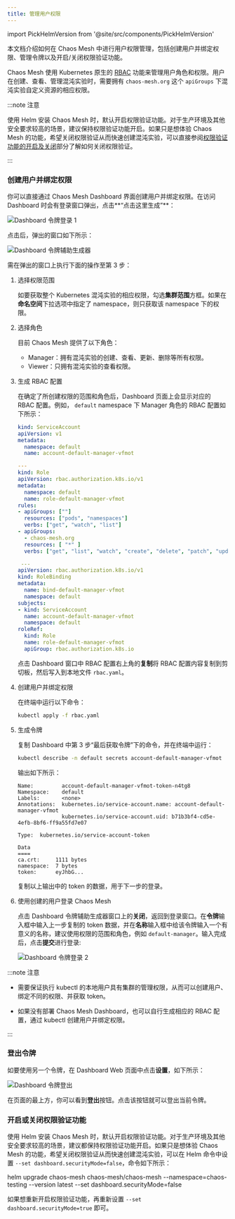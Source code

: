 ```yaml
---
title: 管理用户权限
---
```


import PickHelmVersion from '@site/src/components/PickHelmVersion'

本文档介绍如何在 Chaos Mesh 中进行用户权限管理，包括创建用户并绑定权限、管理令牌以及开启/关闭权限验证功能。

Chaos Mesh 使用 Kubernetes 原生的 [RBAC](https://kubernetes.io/zh/docs/reference/access-authn-authz/rbac/) 功能来管理用户角色和权限。用户在创建、查看、管理混沌实验时，需要拥有 `chaos-mesh.org` 这个 `apiGroups` 下混沌实验自定义资源的相应权限。

:::note 注意

使用 Helm 安装 Chaos Mesh 时，默认开启权限验证功能。对于生产环境及其他安全要求较高的场景，建议保持权限验证功能开启。如果只是想体验 Chaos Mesh 的功能，希望关闭权限验证从而快速创建混沌实验，可以直接参阅[权限验证功能的开启及关闭](#开启或关闭权限验证功能)部分了解如何关闭权限验证。

:::

### 创建用户并绑定权限

你可以直接通过 Chaos Mesh Dashboard 界面创建用户并绑定权限。在访问 Dashboard 时会有登录窗口弹出，点击**“点击这里生成”**：

![Dashboard 令牌登录 1](img/dashboard_login1.png)

点击后，弹出的窗口如下所示：

![Dashboard 令牌辅助生成器](img/token_helper.png)

需在弹出的窗口上执行下面的操作至第 3 步：

1. 选择权限范围

   如要获取整个 Kubernetes 混沌实验的相应权限，勾选**集群范围**方框。如果在**命名空间**下拉选项中指定了 namespace，则只获取该 namespace 下的权限。

2. 选择角色

   目前 Chaos Mesh 提供了以下角色：

   - Manager：拥有混沌实验的创建、查看、更新、删除等所有权限。
   - Viewer：只拥有混沌实验的查看权限。

3. 生成 RBAC 配置

   在确定了所创建权限的范围和角色后，Dashboard 页面上会显示对应的 RBAC 配置。例如， `default` namespace 下 Manager 角色的 RBAC 配置如下所示：

   ```yaml
   kind: ServiceAccount
   apiVersion: v1
   metadata:
     namespace: default
     name: account-default-manager-vfmot

   ---
   kind: Role
   apiVersion: rbac.authorization.k8s.io/v1
   metadata:
     namespace: default
     name: role-default-manager-vfmot
   rules:
   - apiGroups: [""]
     resources: ["pods", "namespaces"]
     verbs: ["get", "watch", "list"]
   - apiGroups:
     - chaos-mesh.org
     resources: [ "*" ]
     verbs: ["get", "list", "watch", "create", "delete", "patch", "update"]

    ---
   apiVersion: rbac.authorization.k8s.io/v1
   kind: RoleBinding
   metadata:
     name: bind-default-manager-vfmot
     namespace: default
   subjects:
   - kind: ServiceAccount
     name: account-default-manager-vfmot
     namespace: default
   roleRef:
     kind: Role
     name: role-default-manager-vfmot
     apiGroup: rbac.authorization.k8s.io
   ```

   点击 Dashboard 窗口中 RBAC 配置右上角的**复制**将 RBAC 配置内容复制到剪切板，然后写入到本地文件 `rbac.yaml`。

4. 创建用户并绑定权限

   在终端中运行以下命令：

   ```bash
   kubectl apply -f rbac.yaml
   ```

5. 生成令牌

   复制 Dashboard 中第 3 步“最后获取令牌”下的命令，并在终端中运行：

   ```bash
   kubectl describe -n default secrets account-default-manager-vfmot
   ```

   输出如下所示：

   ```log
   Name:         account-default-manager-vfmot-token-n4tg8
   Namespace:    default
   Labels:       <none>
   Annotations:  kubernetes.io/service-account.name: account-default-manager-vfmot
                 kubernetes.io/service-account.uid: b71b3bf4-cd5e-4efb-8bf6-ff9a55fd7e07

   Type:  kubernetes.io/service-account-token

   Data
   ====
   ca.crt:     1111 bytes
   namespace:  7 bytes
   token:      eyJhbG...
   ```

   复制以上输出中的 token 的数据，用于下一步的登录。

6. 使用创建的用户登录 Chaos Mesh

   点击 Dashboard 令牌辅助生成器窗口上的**关闭**，返回到登录窗口。在**令牌**输入框中输入上一步复制的 token 数据，并在**名称**输入框中给该令牌输入一个有意义的名称，建议使用权限的范围和角色，例如 `default-manager`。输入完成后，点击**提交**进行登录:

   ![Dashboard 令牌登录 2](img/dashboard_login2.png)

:::note 注意

- 需要保证执行 kubectl 的本地用户具有集群的管理权限，从而可以创建用户、绑定不同的权限、并获取 token。

- 如果没有部署 Chaos Mesh Dashboard，也可以自行生成相应的 RBAC 配置，通过 kubectl 创建用户并绑定权限。

:::

### 登出令牌

如要使用另一个令牌，在 Dashboard Web 页面中点击**设置**，如下所示：

![Dashboard 令牌登出](img/token_logout.png)

在页面的最上方，你可以看到**登出**按钮。点击该按钮就可以登出当前令牌。

### 开启或关闭权限验证功能

使用 Helm 安装 Chaos Mesh 时，默认开启权限验证功能。对于生产环境及其他安全要求较高的场景，建议都保持权限验证功能开启。如果只是想体验 Chaos Mesh 的功能，希望关闭权限验证从而快速创建混沌实验，可以在 Helm 命令中设置 `--set dashboard.securityMode=false`，命令如下所示：

<PickHelmVersion>
helm upgrade chaos-mesh chaos-mesh/chaos-mesh --namespace=chaos-testing --version latest --set dashboard.securityMode=false
</PickHelmVersion>

如果想重新开启权限验证功能，再重新设置 `--set dashboard.securityMode=true` 即可。
